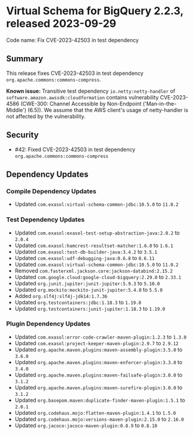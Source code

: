 # Virtual Schema for BigQuery 2.2.3, released 2023-09-29

Code name: Fix CVE-2023-42503 in test dependency

## Summary

This release fixes CVE-2023-42503 in test dependency `org.apache.commons:commons-compress`.

**Known issue:** Transitive test dependency `io.netty:netty-handler` of `software.amazon.awssdk:cloudformation` contains vulnerability CVE-2023-4586 (CWE-300: Channel Accessible by Non-Endpoint ('Man-in-the-Middle') (6.5)). We assume that the AWS client's usage of netty-handler is not affected by the vulnerability.

## Security

* #42: Fixed CVE-2023-42503 in test dependency `org.apache.commons:commons-compress`

## Dependency Updates

### Compile Dependency Updates

* Updated `com.exasol:virtual-schema-common-jdbc:10.5.0` to `11.0.2`

### Test Dependency Updates

* Updated `com.exasol:exasol-test-setup-abstraction-java:2.0.2` to `2.0.4`
* Updated `com.exasol:hamcrest-resultset-matcher:1.6.0` to `1.6.1`
* Updated `com.exasol:test-db-builder-java:3.4.2` to `3.5.1`
* Updated `com.exasol:udf-debugging-java:0.6.8` to `0.6.11`
* Updated `com.exasol:virtual-schema-common-jdbc:10.5.0` to `11.0.2`
* Removed `com.fasterxml.jackson.core:jackson-databind:2.15.2`
* Updated `com.google.cloud:google-cloud-bigquery:2.29.0` to `2.33.1`
* Updated `org.junit.jupiter:junit-jupiter:5.9.3` to `5.10.0`
* Updated `org.mockito:mockito-junit-jupiter:5.4.0` to `5.5.0`
* Added `org.slf4j:slf4j-jdk14:1.7.36`
* Updated `org.testcontainers:jdbc:1.18.3` to `1.19.0`
* Updated `org.testcontainers:junit-jupiter:1.18.3` to `1.19.0`

### Plugin Dependency Updates

* Updated `com.exasol:error-code-crawler-maven-plugin:1.2.3` to `1.3.0`
* Updated `com.exasol:project-keeper-maven-plugin:2.9.7` to `2.9.12`
* Updated `org.apache.maven.plugins:maven-assembly-plugin:3.5.0` to `3.6.0`
* Updated `org.apache.maven.plugins:maven-enforcer-plugin:3.3.0` to `3.4.0`
* Updated `org.apache.maven.plugins:maven-failsafe-plugin:3.0.0` to `3.1.2`
* Updated `org.apache.maven.plugins:maven-surefire-plugin:3.0.0` to `3.1.2`
* Updated `org.basepom.maven:duplicate-finder-maven-plugin:1.5.1` to `2.0.1`
* Updated `org.codehaus.mojo:flatten-maven-plugin:1.4.1` to `1.5.0`
* Updated `org.codehaus.mojo:versions-maven-plugin:2.15.0` to `2.16.0`
* Updated `org.jacoco:jacoco-maven-plugin:0.8.9` to `0.8.10`
